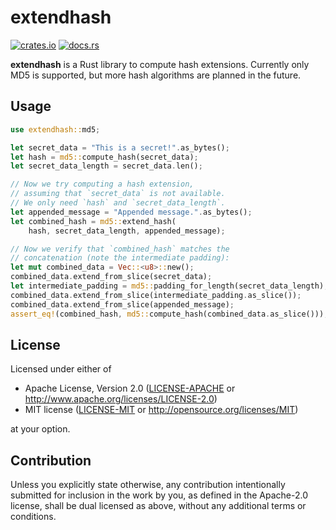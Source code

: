 # extendhash

[![crates.io](https://img.shields.io/crates/v/extendhash.svg)](https://crates.io/crates/extendhash)
[![docs.rs](https://docs.rs/extendhash/badge.svg)](https://docs.rs/extendhash)

**extendhash** is a Rust library to compute hash extensions. Currently
only MD5 is supported, but more hash algorithms are planned in the future.

## Usage

```rust
use extendhash::md5;

let secret_data = "This is a secret!".as_bytes();
let hash = md5::compute_hash(secret_data);
let secret_data_length = secret_data.len();

// Now we try computing a hash extension,
// assuming that `secret_data` is not available.
// We only need `hash` and `secret_data_length`.
let appended_message = "Appended message.".as_bytes();
let combined_hash = md5::extend_hash(
	hash, secret_data_length, appended_message);

// Now we verify that `combined_hash` matches the
// concatenation (note the intermediate padding):
let mut combined_data = Vec::<u8>::new();
combined_data.extend_from_slice(secret_data);
let intermediate_padding = md5::padding_for_length(secret_data_length);
combined_data.extend_from_slice(intermediate_padding.as_slice());
combined_data.extend_from_slice(appended_message);
assert_eq!(combined_hash, md5::compute_hash(combined_data.as_slice()));
```

## License

Licensed under either of

 * Apache License, Version 2.0
   ([LICENSE-APACHE](LICENSE-APACHE) or http://www.apache.org/licenses/LICENSE-2.0)
 * MIT license
   ([LICENSE-MIT](LICENSE-MIT) or http://opensource.org/licenses/MIT)

at your option.

## Contribution

Unless you explicitly state otherwise, any contribution intentionally submitted
for inclusion in the work by you, as defined in the Apache-2.0 license, shall be
dual licensed as above, without any additional terms or conditions.
